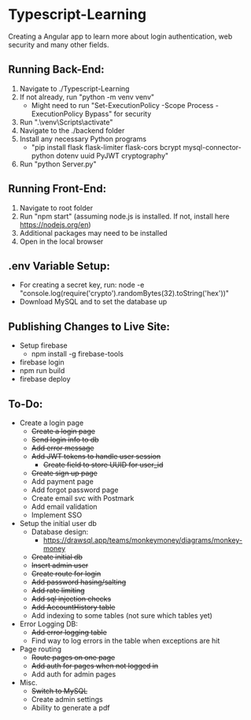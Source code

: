 # Typescript-Learning

Creating a Angular app to learn more about login authentication, web security and many other fields.

## Running Back-End:
1) Navigate to ./Typescript-Learning
2) If not already, run "python -m venv venv"
    - Might need to run "Set-ExecutionPolicy -Scope Process -ExecutionPolicy Bypass" for security
3) Run ".\venv\Scripts\activate"
4) Navigate to the ./backend folder
5) Install any necessary Python programs
    - "pip install flask flask-limiter flask-cors bcrypt mysql-connector-python dotenv uuid PyJWT cryptography"
6) Run "python Server.py"

## Running Front-End:
1) Navigate to root folder
2) Run "npm start" (assuming node.js is installed. If not, install here https://nodejs.org/en)
3) Additional packages may need to be installed
4) Open in the local browser

## .env Variable Setup:
* For creating a secret key, run: node -e "console.log(require('crypto').randomBytes(32).toString('hex'))"
* Download MySQL and to set the database up

## Publishing Changes to Live Site:
* Setup firebase
    * npm install -g firebase-tools
* firebase login
* npm run build
* firebase deploy

## To-Do:
* Create a login page
    * <s>Create a login page</s>
    * <s>Send login info to db</s>
    * <s>Add error message</s>
    * <s>Add JWT tokens to handle user session</s>
        * <s>Create field to store UUID for user_id</s>
    * <s>Create sign up page</s>
    * Add payment page
    * Add forgot password page
    * Create email svc with Postmark
    * Add email validation
    * Implement SSO
* Setup the initial user db
    * Database design:
        * https://drawsql.app/teams/monkeymoney/diagrams/monkey-money
    * <s>Create initial db</s>
    * <s>Insert admin user</s>
    * <s>Create route for login</s>
    * <s>Add password hasing/salting</s>
    * <s>Add rate limiting</s>
    * <s>Add sql injection checks</s>
    * <s>Add AccountHistory table</s>
    * Add indexing to some tables (not sure which tables yet)
* Error Logging DB:
    * <s>Add error logging table</s>
    * Find way to log errors in the table when exceptions are hit
* Page routing
    * <s>Route pages on one page</s>
    * <s>Add auth for pages when not logged in</s>
    * Add auth for admin pages
* Misc. 
    * <s>Switch to MySQL</s>
    * Create admin settings
    * Ability to generate a pdf